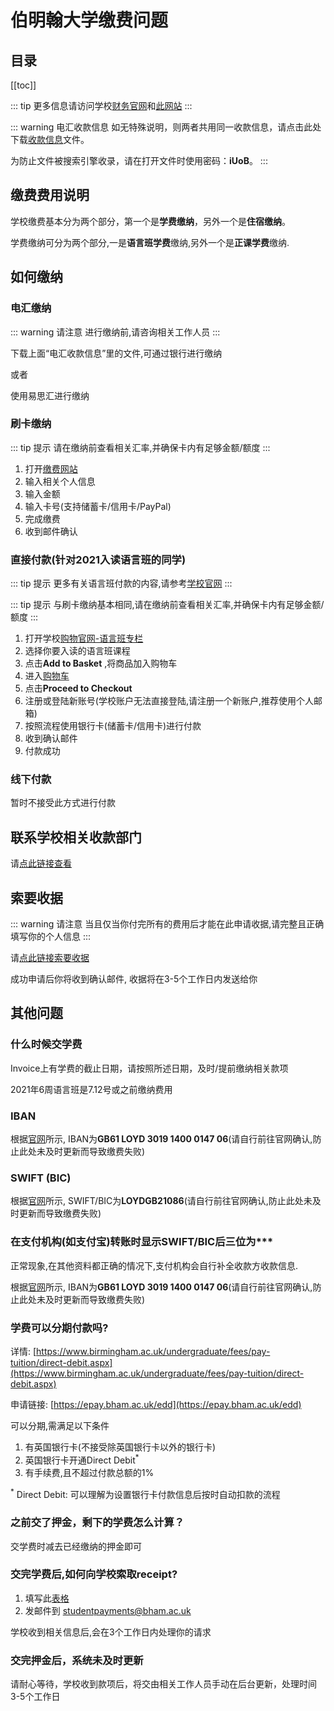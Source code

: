 # 伯明翰大学缴费问题

## 目录
[[toc]]

::: tip
更多信息请访问学校[财务官网](https://intranet.birmingham.ac.uk/finance/index.aspx)和[此网站](https://intranet.birmingham.ac.uk/finance/transaction-services/payment-options/bank-transfer.aspx)
:::

::: warning 电汇收款信息
如无特殊说明，则两者共用同一收款信息，请点击此处下载[收款信息](https://download.iuob.uk/Documents/Pay/UoB-Financial-Particulars-Student-Income.pdf)文件。

为防止文件被搜索引擎收录，请在打开文件时使用密码：**iUoB**。
:::

## 缴费费用说明

学校缴费基本分为两个部分，第一个是**学费缴纳**，另外一个是**住宿缴纳**。

学费缴纳可分为两个部分,一是**语言班学费**缴纳,另外一个是**正课学费**缴纳.

## 如何缴纳

### 电汇缴纳

::: warning 请注意
进行缴纳前,请咨询相关工作人员
:::

下载上面“电汇收款信息”里的文件,可通过银行进行缴纳

或者

使用易思汇进行缴纳

### 刷卡缴纳

::: tip 提示
请在缴纳前查看相关汇率,并确保卡内有足够金额/额度
:::

1. 打开[缴费网站](https://epay.bham.ac.uk/)
2. 输入相关个人信息
3. 输入金额
4. 输入卡号(支持储蓄卡/信用卡/PayPal)
5. 完成缴费
6. 收到邮件确认

### 直接付款(针对2021入读语言班的同学)

::: tip 提示
更多有关语言班付款的内容,请参考[学校官网](https://www.birmingham.ac.uk/International/bia/payment-info.aspx)
:::

::: tip 提示
与刷卡缴纳基本相同,请在缴纳前查看相关汇率,并确保卡内有足够金额/额度
:::

1. 打开学校[购物官网-语言班专栏](https://shop.bham.ac.uk/product-catalogue/birmingham-international-academy/courses-for-international-students/presessional-english-language-programmes-from-summer-2021)
2. 选择你要入读的语言班课程
3. 点击**Add to Basket** ,将商品加入购物车
4. 进入[购物车](https://shop.bham.ac.uk/basket)
5. 点击**Proceed to Checkout**
6. 注册或登陆新账号(学校账户无法直接登陆,请注册一个新账户,推荐使用个人邮箱)
7. 按照流程使用银行卡(储蓄卡/信用卡)进行付款
8. 收到确认邮件
9. 付款成功

### 线下付款

暂时不接受此方式进行付款

## 联系学校相关收款部门

请[点此链接查看](../contacts/get-in-touch-with-the-payment-department)

## 索要收据

::: warning 请注意
当且仅当你付完所有的费用后才能在此申请收据,请完整且正确填写你的个人信息
:::

请[点此链接索要收据](https://www.birmingham.ac.uk/forms/finance/request-a-receipt.aspx)

成功申请后你将收到确认邮件, 收据将在3-5个工作日内发送给你

## 其他问题

### 什么时候交学费

Invoice上有学费的截止日期，请按照所述日期，及时/提前缴纳相关款项

2021年6周语言班是7.12号或之前缴纳费用

### IBAN

根据[官网](https://intranet.birmingham.ac.uk/finance/transaction-services/payment-options/bank-transfer.aspx)所示, IBAN为**GB61 LOYD 3019 1400 0147 06**(请自行前往官网确认,防止此处未及时更新而导致缴费失败)

### SWIFT (BIC)

根据[官网](https://intranet.birmingham.ac.uk/finance/transaction-services/payment-options/bank-transfer.aspx)所示, SWIFT/BIC为**LOYDGB21086**(请自行前往官网确认,防止此处未及时更新而导致缴费失败)

### 在支付机构(如支付宝)转账时显示SWIFT/BIC后三位为***

正常现象,在其他资料都正确的情况下,支付机构会自行补全收款方收款信息.

根据[官网](https://intranet.birmingham.ac.uk/finance/transaction-services/payment-options/bank-transfer.aspx)所示, IBAN为**GB61 LOYD 3019 1400 0147 06**(请自行前往官网确认,防止此处未及时更新而导致缴费失败)

### 学费可以分期付款吗?

详情: [https://www.birmingham.ac.uk/undergraduate/fees/pay-tuition/direct-debit.aspx](https://www.birmingham.ac.uk/undergraduate/fees/pay-tuition/direct-debit.aspx)

申请链接: [https://epay.bham.ac.uk/edd](https://epay.bham.ac.uk/edd)

可以分期,需满足以下条件
1. 有英国银行卡(不接受除英国银行卡以外的银行卡)
2. 英国银行卡开通Direct Debit<sup>*</sup>
3. 有手续费,且不超过付款总额的1%

<sup>*</sup> Direct Debit: 可以理解为设置银行卡付款信息后按时自动扣款的流程

### 之前交了押金，剩下的学费怎么计算？

交学费时减去已经缴纳的押金即可

### 交完学费后,如何向学校索取receipt?

1. 填写此[表格](https://www.birmingham.ac.uk/forms/finance/request-a-receipt.aspx)
2. 发邮件到 [studentpayments@bham.ac.uk](mailto:studentpayments@bham.ac.uk)

学校收到相关信息后,会在3个工作日内处理你的请求

### 交完押金后，系统未及时更新

请耐心等待，学校收到款项后，将交由相关工作人员手动在后台更新，处理时间3-5个工作日

